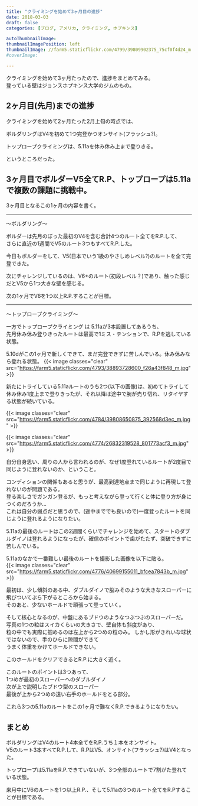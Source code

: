 ```yaml
---
title: "クライミングを始めて3ヶ月目の進捗"
date: 2018-03-03
draft: false
categories: [ブログ, アメリカ, クライミング, ホプキンス]

autoThumbnailImage:
thumbnailImagePosition: left
thumbnailImage: //farm5.staticflickr.com/4799/39809902375_75cf0f4d24_m.jpg
#coverImage:

---
```


クライミングを始めて3ヶ月たったので、進捗をまとめてみる。  
登っている壁はジョンスホプキンス大学のジムのもの。  

## 2ヶ月目(先月)までの進捗

クライミングを始めて2ヶ月たった2月上旬の時点では、  


ボルダリングはV4を初めて1つ完登かつオンサイト(フラッシュ?)。  

トップロープクライミングは、5.11aを休み休み上まで登りきる。  


というところだった。  

## 3ヶ月目でボルダーV5全てR.P、トップロープは5.11aで複数の課題に挑戦中。

3ヶ月目となるこの1ヶ月の内容を書く。  


---
〜ボルダリング〜  

ボルダーは先月のぼった最初のV4を含む合計4つのルート全てをR.P.して、  
さらに直近の1週間でV5のルート3つもすべてR.P.した。  

今日もボルダーをして、V5(日本でいう1級のやさしめレベル?)のルートを全て完登できた。  

次にチャレンジしているのは、V6+のルート(初段レベル？)であり、触った感じだとV5から1つ大きな壁を感じる。  

次の1ヶ月でV6を1つ以上R.P.することが目標。  

---
〜トップロープクライミング〜  

一方でトップロープクライミング  は
5.11aが3本設置してあるうち、  
先月休み休み登りきったルートは最高で1ミス・テンションで、R.Pを逃している状態。  

5.10dがこの1ヶ月で新しくできて、まだ完登できずに苦しんでいる。休み休みなら登れる状態。
{{< image classes="clear" src="https://farm5.staticflickr.com/4793/38893728600_f26a43f848_m.jpg" >}}


新たにトライしている5.11aルートのうち2つ(以下の画像)は、初めてトライして休み休み1度上まで登りきったが、それ以降は途中で腕が売り切れ、リタイヤする状態が続いている。  

{{< image classes="clear" src="https://farm5.staticflickr.com/4784/39808650875_392568d3ec_m.jpg" >}}

{{< image classes="clear" src="https://farm5.staticflickr.com/4774/26832319528_801773acf3_m.jpg" >}}

自分自身思い、周りの人から言われるのが、なぜ1度登れているルートが2度目で同じように登れないのか、ということ。  

コンディションの関係もあると思うが、最高到達地点まで同じように再現して登れないのが問題である。  
登る楽しさでガンガン登るが、もっと考えながら登って行くと体に登り方が身につくのだろうか...  
これは自分の弱点だと思うので、(途中まででも良いので)一度登ったルートを同じように登れるようになりたい。  



5.11aの最後のルートはこの2週間くらいでチャレンジを始めて、スタートのダブルダイノは登れるようになったが、確信のポイントで歯がたたず、突破できずに苦しんでいる。  

5.11aのなかで一番難しい最後のルートを撮影した画像を以下に貼る。  
{{< image classes="clear" src="https://farm5.staticflickr.com/4776/40699155011_bfcea7843b_m.jpg" >}}


最初は、少し傾斜のある中、ダブルダイノで脳みそのような大きなスローパーに飛びついてぶら下がるところから始まる。  
そのあと、少ないホールドで頑張って登っていく。  

そして核心となるのが、中盤にあるブドウのようなつぶつぶのスローパーだ。  
写真の1つの粒はスイカくらいの大きさで、壁自体も斜度があり、  
粒の中でも実際に掴めるのは左上から2つめの粒のみ。
しかし形がきれいな球状ではないので、手のひらに隙間ができて  
うまく体重をかけてホールドできない。  

このホールドをクリアできるとR.P.に大きく近く。  

このルートのポイントは3つあって、  
1つめが最初のスローパーへのダブルダイノ  
次が上で説明したブドウ型のスローパー  
最後が上から2つめの遠い右手のホールドをとる部分。  

これら3つの5.11aのルートをこの1ヶ月で難なくR.P.できるようになりたい。  


## まとめ

ボルダリングはV4のルート4本全てをR.P.うち１本をオンサイト。  
V5のルート3本すべてR.P.して、R.PはV5、オンサイト(フラッシュ?)はV4となった。  

トップロープは5.11aをR.P.できていないが、3つ全部のルートで7割がた登れている状態。  

来月中にV6のルートを1つ以上R.P.、そして5.11aの3つのルート全てをR.Pすることが目標である。  

